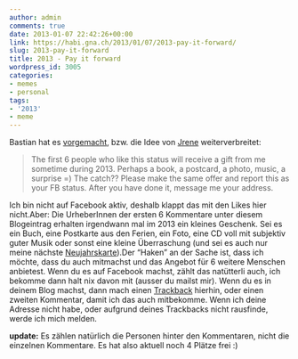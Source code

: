 ```yaml
---
author: admin
comments: true
date: 2013-01-07 22:42:26+00:00
link: https://habi.gna.ch/2013/01/07/2013-pay-it-forward/
slug: 2013-pay-it-forward
title: 2013 - Pay it forward
wordpress_id: 3005
categories:
- memes
- personal
tags:
- '2013'
- meme
---
```


Bastian hat es [vorgemacht](http://blog.dasrecht.net/2013/01/06/2013-pay-it-forward/), bzw. die Idee von [Jrene](http://hellojrene.ch) weiterverbreitet:




<blockquote>The first 6 people who like this status will receive a gift from me sometime during 2013. Perhaps a book, a postcard, a photo, music, a surprise =) The catch?? Please make the same offer and report this as your FB status. After you have done it, message me your address.</blockquote>




Ich bin nicht auf Facebook aktiv, deshalb klappt das mit den Likes hier nicht.Aber: Die UrheberInnen der ersten 6 Kommentare unter diesem Blogeintrag erhalten irgendwann mal im 2013 ein kleines Geschenk. Sei es ein Buch, eine Postkarte aus den Ferien, ein Foto, eine CD voll mit subjektiv guter Musik oder sonst eine kleine Überraschung (und sei es auch nur meine nächste [Neujahrskarte](https://habi.gna.ch/2013/01/01/happy-2013/)).Der “Haken” an der Sache ist, dass ich möchte, dass du auch mitmachst und das Angebot für 6 weitere Menschen anbietest. Wenn du es auf Facebook machst, zählt das natütterli auch, ich bekomme dann halt nix davon mit (ausser du mailst mir). Wenn du es in deinem Blog machst, dann mach einen [Trackback](http://en.wikipedia.org/wiki/Trackback) hierhin, oder einen zweiten Kommentar, damit ich das auch mitbekomme. Wenn ich deine Adresse nicht habe, oder aufgrund deines Trackbacks nicht rausfinde, werde ich mich melden.




**update:** Es zählen natürlich die Personen hinter den Kommentaren, nicht die einzelnen Kommentare. Es hat also aktuell noch 4 Plätze frei :)
